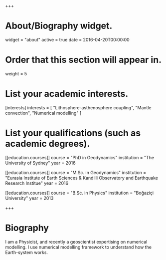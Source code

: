 +++
# About/Biography widget.
widget = "about"
active = true
date = 2016-04-20T00:00:00

# Order that this section will appear in.
weight = 5

# List your academic interests.
[interests]
  interests = [
    "Lithosphere-asthenosphere coupling",
    "Mantle convection",
    "Numerical modelling"
  ]

# List your qualifications (such as academic degrees).
[[education.courses]]
  course = "PhD in Geodynamics"
  institution = "The University of Sydney"
  year = 2016

[[education.courses]]
  course = "M.Sc. in Geodynamics"
  institution = "Eurasia Institute of Earth Sciences & Kandilli Observatory and Earthquake Research Institue"
  year = 2016

[[education.courses]]
  course = "B.Sc. in Physics"
  institution = "Boğaziçi University"
  year = 2013
 
+++

# Biography

I am a Physicist, and recently a geoscientist expertising on numerical modelling. I use numerical modelling framework to understand how the Earth-system works.
